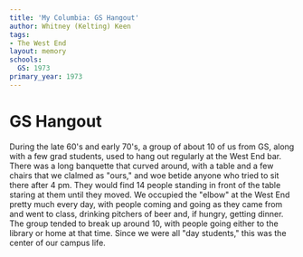 ```yaml
---
title: 'My Columbia: GS Hangout'
author: Whitney (Kelting) Keen
tags:
- The West End
layout: memory
schools:
  GS: 1973
primary_year: 1973
---
```

# GS Hangout

During the late 60's and early 70's, a group of about 10 of us from GS, along with a few grad students, used to hang out regularly at the West End bar. There was a long banquette that curved around, with a table and a few chairs that we clalmed as "ours," and woe betide anyone who tried to sit there after 4 pm.  They would find 14 people standing in front of the table staring at them until they moved.  We occupied the "elbow" at the West End pretty much every day, with people coming and going as they came from and went to class, drinking pitchers of beer and, if hungry, getting dinner. The group tended to break up around 10, with people going either to the library or home at that time. Since we were all "day students," this was the center of our campus life.
